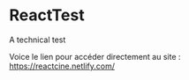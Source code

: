 # ReactTest
A technical test

Voice le lien pour accéder directement au site : https://reactcine.netlify.com/
